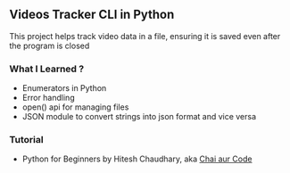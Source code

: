## Videos Tracker CLI in Python

This project helps track video data in a file, ensuring it is saved even after the program is closed

### What I Learned ?
- Enumerators in Python
- Error handling
- open() api for managing files
- JSON module to convert strings into json format and vice versa

### Tutorial
- Python for Beginners by Hitesh Chaudhary, aka
 [Chai aur Code](https://youtu.be/Cri8__uGk-g?si=6NJVsGNZSfXZl_aj)